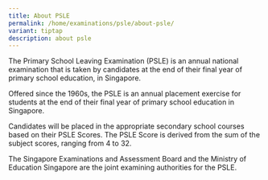 ```yaml
---
title: About PSLE
permalink: /home/examinations/psle/about-psle/
variant: tiptap
description: about psle
---
```

<p>The Primary School Leaving Examination (PSLE) is an annual national examination
that is taken by candidates at the end of their final year of primary school
education, in Singapore.&nbsp;</p>
<p>Offered since the 1960s, the PSLE is an annual placement exercise for
students at the end of their final year of primary school education in
Singapore.</p>
<p>Candidates will be placed in the appropriate secondary school courses
based on their PSLE Scores. The PSLE Score is derived from the sum of the
subject scores, ranging from 4 to 32.</p>
<p>The Singapore Examinations and Assessment Board and the Ministry of Education
Singapore are the joint examining authorities for the PSLE.&nbsp;</p>